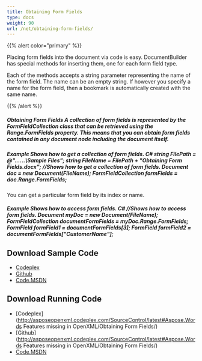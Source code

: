 ```yaml
---
title: Obtaining Form Fields
type: docs
weight: 90
url: /net/obtaining-form-fields/
---
```


{{% alert color="primary" %}} 

Placing form fields into the document via code is easy. DocumentBuilder has special methods for inserting them, one for each form field type.

Each of the methods accepts a string parameter representing the name of the form field. The name can be an empty string. If however you specify a name for the form field, then a bookmark is automatically created with the same name.

{{% /alert %}} 

##### **Obtaining Form Fields A collection of form fields is represented by the FormFieldCollection class that can be retrieved using the Range.FormFields property. This means that you can obtain form fields contained in any document node including the document itself.**

##### **Example Shows how to get a collection of form fields. C# string FilePath = @"..\..\..\Sample Files\"; string FileName = FilePath + "Obtaining Form Fields.docx"; //Shows how to get a collection of form fields. Document doc = new Document(FileName); FormFieldCollection formFields = doc.Range.FormFields;**

You can get a particular form field by its index or name. 

##### **Example Shows how to access form fields. C# //Shows how to access form fields. Document myDoc = new Document(FileName); FormFieldCollection documentFormFields = myDoc.Range.FormFields; FormField formField1 = documentFormFields[3]; FormField formField2 = documentFormFields["CustomerName"];**

## **Download Sample Code**

- [Codeplex](https://asposeopenxml.codeplex.com/releases/view/617779)
- [Github](https://github.com/aspose-words/Aspose.Words-for-.NET/releases/tag/MissingFeaturesofOpenXMLWordsv1.1)
- [Code.MSDN](https://code.msdn.microsoft.com/Missing-Features-in-6a2c882b)

## **Download Running Code**

- [Codeplex](http://asposeopenxml.codeplex.com/SourceControl/latest#Aspose.Words Features missing in OpenXML/Obtaining Form Fields/)
- [Github](http://asposeopenxml.codeplex.com/SourceControl/latest#Aspose.Words Features missing in OpenXML/Obtaining Form Fields/)
- [Code.MSDN](https://code.msdn.microsoft.com/Missing-Features-in-6a2c882b/view/SourceCode#content)

